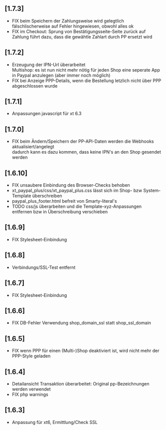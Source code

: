## [1.7.3]
- FIX beim Speichern der Zahlungsweise wird gelegtlich fälschlischerweise auf Fehler hingewiesen, obwohl alles ok
- FIX im Checkout: Sprung von Bestätigungsseite-Seite zurück auf Zahlung führt dazu, dass die gewähtle Zahlart durch PP ersetzt wird

## [1.7.2]
- Erzeugung der IPN-Url überarbeitet  
  Multishop: es ist nun nicht mehr nötig für jeden Shop eine seperate App in Paypal anzulegen (aber immer noch möglich)
- FIX bei Anzeige PPP-Details, wenn die Bestellung letzlich nicht über PPP abgeschlossen wurde  

## [1.7.1]
- Anpassungen javascript für xt 6.3

## [1.7.0]
- FIX beim Ändern/Speichern der PP-API-Daten werden die Webhooks aktualisiert/angelegt\
  dadurch kann es dazu kommen, dass keine IPN's an den Shop gesendet werden

## [1.6.10]
- FIX unsaubere Einbindung des Browser-Checks behoben
- xt_paypal_plus/css/xt_paypal_plus.css lässt sich im Shop- bzw System-Template überschreiben
- paypal_plus_footer.html befreit von Smarty-literal's
- TODO css/js überarbeiten und die Template-xyz-Anpassungen entfernen bzw in Überschreibung verschieben

## [1.6.9]
- FIX Stylesheet-Einbindung

## [1.6.8]
- Verbindungs/SSL-Test entfernt

## [1.6.7]
- FIX Stylesheet-Einbindung

## [1.6.6]
- FIX DB-Fehler Verwendung shop_domain_ssl statt shop_ssl_domain

## [1.6.5]
- FIX wenn PPP für einen (Multi-)Shop deaktiviert ist, wird nicht mehr der PPP-Style geladen

## [1.6.4]
- Detailansicht Transaktion überarbeitet: Original pp-Bezeichnungen werden verwendet
- FIX php warnings

## [1.6.3]
- Anpassung für xt6, Ermittlung/Check SSL